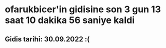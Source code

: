 # ofarukbicer'in gidisine son 3 gun 13 saat 10 dakika 56 saniye kaldi

## Gidis tarihi: 30.09.2022 :(